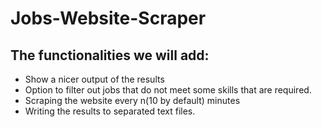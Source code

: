 # Jobs-Website-Scraper

## The functionalities we will add:
 - Show a nicer output of the results
 - Option to filter out jobs that do not meet some skills that are required.
 - Scraping the website every n(10 by default) minutes
 - Writing the results to separated text files.